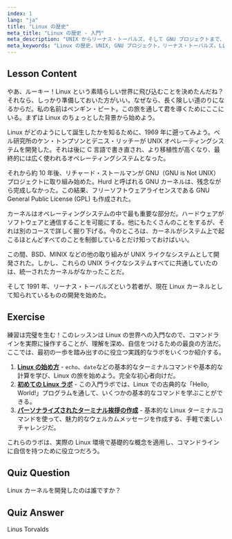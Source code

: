 ```yaml
---
index: 1
lang: "ja"
title: "Linux の歴史"
meta_title: "Linux の歴史 - 入門"
meta_description: "UNIX からリーナス・トーバルズ、そして GNU プロジェクトまで、Linux の歴史について学びましょう。初心者向けにその起源と進化を理解します。"
meta_keywords: "Linux の歴史，UNIX, GNU プロジェクト，リーナス・トーバルズ，Linux カーネル，初心者向け Linux, Linux チュートリアル，Linux ガイド"
---
```


## Lesson Content

やあ、ルーキー！Linux という素晴らしい世界に飛び込むことを決めたんだね？それなら、しっかり準備しておいた方がいい。なぜなら、長く険しい道のりになるからだ。私の名前はペンギン・ピート。この旅を通して君を導くためにここにいる。まずは Linux のちょっとした背景から始めよう。

Linux がどのようにして誕生したかを知るために、1969 年に遡ってみよう。ベル研究所のケン・トンプソンとデニス・リッチーが UNIX オペレーティングシステムを開発した。それは後に C 言語で書き直され、より移植性が高くなり、最終的には広く使われるオペレーティングシステムとなった。

それから約 10 年後、リチャード・ストールマンが GNU（GNU is Not UNIX）プロジェクトに取り組み始めた。Hurd と呼ばれる GNU カーネルは、残念ながら完成しなかった。この結果、フリーソフトウェアライセンスである GNU General Public License (GPL) も作成された。

カーネルはオペレーティングシステムの中で最も重要な部分だ。ハードウェアがソフトウェアと通信することを可能にする。他にもたくさんのことをするが、それは別のコースで詳しく掘り下げる。今のところは、カーネルがシステム上で起こるほとんどすべてのことを制御しているとだけ知っておけばいい。

この間、BSD、MINIX などの他の取り組みが UNIX ライクなシステムとして開発された。しかし、これらの UNIX ライクなシステムすべてに共通していたのは、統一されたカーネルがなかったことだ。

そして 1991 年、リーナス・トーバルズという若者が、現在 Linux カーネルとして知られているものの開発を始めた。

## Exercise

練習は完璧を生む！このレッスンは Linux の世界への入門なので、コマンドラインを実際に操作することが、理解を深め、自信をつけるための最良の方法だ。ここでは、最初の一歩を踏み出すのに役立つ実践的なラボをいくつか紹介する。

1. **[Linux の始め方](https://labex.io/ja/labs/linux-getting-started-with-linux-446315)** - `echo`、`date`などの基本的なターミナルコマンドや基本的な計算を学び、Linux の旅を始めよう。完全な初心者向けだ。
2. **[初めての Linux ラボ](https://labex.io/ja/labs/linux-your-first-linux-lab-270253)** - この入門ラボでは、Linux での古典的な「Hello, World!」プログラムを通して、いくつかの基本的なコマンドを学ぶことができる。
3. **[パーソナライズされたターミナル挨拶の作成](https://labex.io/ja/labs/linux-create-personalized-terminal-greeting-446322)** - 基本的な Linux ターミナルコマンドを使って、魅力的なウェルカムメッセージを作成する、手軽で楽しいチャレンジだ。

これらのラボは、実際の Linux 環境で基礎的な概念を適用し、コマンドラインに自信を持つために役立つだろう。

## Quiz Question

Linux カーネルを開発したのは誰ですか？

## Quiz Answer

Linus Torvalds
